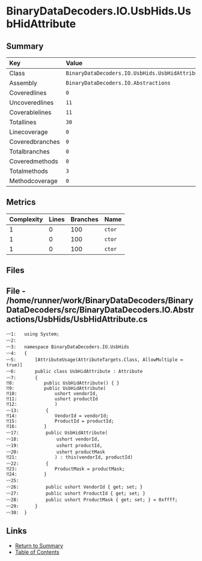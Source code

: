 ﻿# BinaryDataDecoders.IO.UsbHids.UsbHidAttribute

## Summary

| Key             | Value                                           |
| :-------------- | :---------------------------------------------- |
| Class           | `BinaryDataDecoders.IO.UsbHids.UsbHidAttribute` |
| Assembly        | `BinaryDataDecoders.IO.Abstractions`            |
| Coveredlines    | `0`                                             |
| Uncoveredlines  | `11`                                            |
| Coverablelines  | `11`                                            |
| Totallines      | `30`                                            |
| Linecoverage    | `0`                                             |
| Coveredbranches | `0`                                             |
| Totalbranches   | `0`                                             |
| Coveredmethods  | `0`                                             |
| Totalmethods    | `3`                                             |
| Methodcoverage  | `0`                                             |

## Metrics

| Complexity | Lines | Branches | Name    |
| :--------- | :---- | :------- | :------ |
| 1          | 0     | 100      | `ctor`  |
| 1          | 0     | 100      | `ctor`  |
| 1          | 0     | 100      | `ctor`  |

## Files

## File - /home/runner/work/BinaryDataDecoders/BinaryDataDecoders/src/BinaryDataDecoders.IO.Abstractions/UsbHids/UsbHidAttribute.cs

```CSharp
〰1:   using System;
〰2:   
〰3:   namespace BinaryDataDecoders.IO.UsbHids
〰4:   {
〰5:       [AttributeUsage(AttributeTargets.Class, AllowMultiple = true)]
〰6:       public class UsbHidAttribute : Attribute
〰7:       {
‼8:           public UsbHidAttribute() { }
‼9:           public UsbHidAttribute(
‼10:              ushort vendorId,
‼11:              ushort productId
‼12:              )
〰13:          {
‼14:              VendorId = vendorId;
‼15:              ProductId = productId;
‼16:          }
〰17:          public UsbHidAttribute(
〰18:              ushort vendorId,
〰19:              ushort productId,
〰20:              ushort productMask
‼21:              ) : this(vendorId, productId)
〰22:          {
‼23:              ProductMask = productMask;
‼24:          }
〰25:  
〰26:          public ushort VendorId { get; set; }
〰27:          public ushort ProductId { get; set; }
〰28:          public ushort ProductMask { get; set; } = 0xffff;
〰29:      }
〰30:  }
```

## Links

* [Return to Summary](Summary.md)
* [Table of Contents](../TOC.md)

